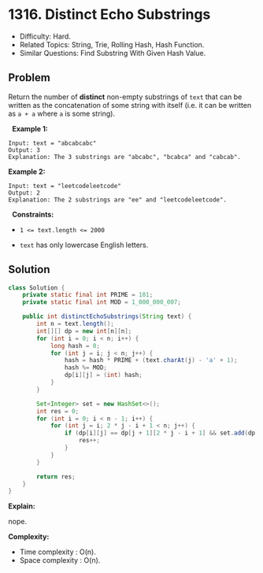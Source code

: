 # 1316. Distinct Echo Substrings

- Difficulty: Hard.
- Related Topics: String, Trie, Rolling Hash, Hash Function.
- Similar Questions: Find Substring With Given Hash Value.

## Problem

Return the number of **distinct** non-empty substrings of ```text``` that can be written as the concatenation of some string with itself (i.e. it can be written as ```a + a``` where ```a``` is some string).

 
**Example 1:**

```
Input: text = "abcabcabc"
Output: 3
Explanation: The 3 substrings are "abcabc", "bcabca" and "cabcab".
```

**Example 2:**

```
Input: text = "leetcodeleetcode"
Output: 2
Explanation: The 2 substrings are "ee" and "leetcodeleetcode".
```

 
**Constraints:**


	
- ```1 <= text.length <= 2000```
	
- ```text``` has only lowercase English letters.



## Solution

```java
class Solution {
    private static final int PRIME = 101;
    private static final int MOD = 1_000_000_007;

    public int distinctEchoSubstrings(String text) {
        int n = text.length();
        int[][] dp = new int[n][n];
        for (int i = 0; i < n; i++) {
            long hash = 0;
            for (int j = i; j < n; j++) {
                hash = hash * PRIME + (text.charAt(j) - 'a' + 1);
                hash %= MOD;
                dp[i][j] = (int) hash;
            }
        }

        Set<Integer> set = new HashSet<>();
        int res = 0;
        for (int i = 0; i < n - 1; i++) {
            for (int j = i; 2 * j - i + 1 < n; j++) {
                if (dp[i][j] == dp[j + 1][2 * j - i + 1] && set.add(dp[i][j])) {
                    res++;
                }
            }
        }

        return res;
    }
}
```

**Explain:**

nope.

**Complexity:**

* Time complexity : O(n).
* Space complexity : O(n).
